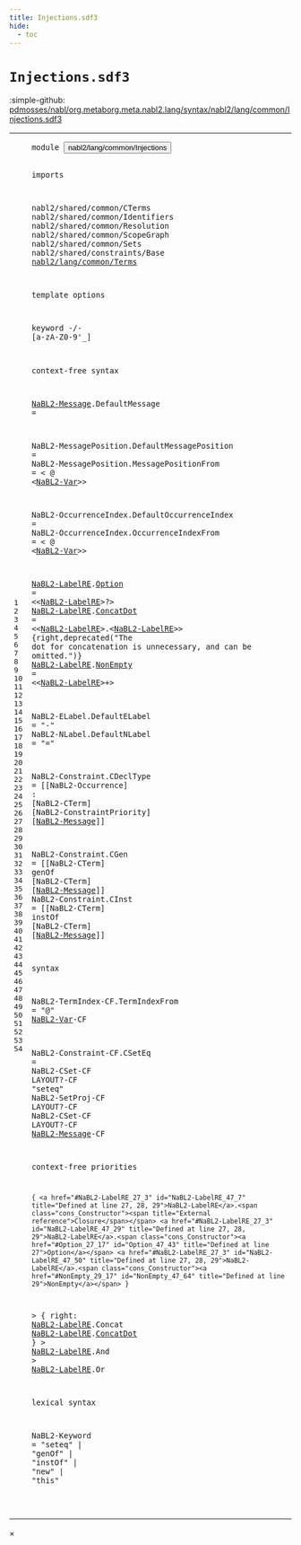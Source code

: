 ```yaml
---
title: Injections.sdf3
hide:
  - toc
---
```


# `Injections.sdf3`

:simple-github: [pdmosses/nabl/org.metaborg.meta.nabl2.lang/syntax/nabl2/lang/common/Injections.sdf3]

[pdmosses/nabl/org.metaborg.meta.nabl2.lang/syntax/nabl2/lang/common/Injections.sdf3]: https://github.com/pdmosses/nabl/blob/master/org.metaborg.meta.nabl2.lang/syntax/nabl2/lang/common/Injections.sdf3 "The source file on GitHub"

<div class="sdf3"><table class="highlighttable"><tbody><tr><td class="linenos"><div class="linenodiv"><pre><span></span>1
2
3
4
5
6
7
8
9
10
11
12
13
14
15
16
17
18
19
20
21
22
23
24
25
26
27
28
29
30
31
32
33
34
35
36
37
38
39
40
41
42
43
44
45
46
47
48
49
50
51
52
53
54
</pre></div></td>
<td class="code"><pre><code><span class="keyword">module</span> <button class="modal-open" id="nabl2/lang/common/Injections_1_8" title="Multi-file references" data-urls="../Main.sdf3/#nabl2/lang/common/Injections_7_3 line 7; ../../rules/CGen.sdf3/#nabl2/lang/common/Injections_10_3 line 10">nabl2/lang/common/Injections</button>

<span class="keyword">imports</span>

  <span title="External reference">nabl2/shared/common/CTerms</span>
  <span title="External reference">nabl2/shared/common/Identifiers</span>
  <span title="External reference">nabl2/shared/common/Resolution</span>
  <span title="External reference">nabl2/shared/common/ScopeGraph</span>
  <span title="External reference">nabl2/shared/common/Sets</span>
  <span title="External reference">nabl2/shared/constraints/Base</span>
  <a href="../Terms.sdf3/#nabl2/lang/common/Terms_1_8" id="nabl2/lang/common/Terms_11_3" title="Defined at ../Terms.sdf3 line 1">nabl2/lang/common/Terms</a>

<span class="keyword">template options</span>

  <span class="keyword">keyword</span> -/- [<span class="cons_Regular">a</span>-<span class="cons_Regular">z</span><span class="cons_Regular">A</span>-<span class="cons_Regular">Z</span><span class="cons_Regular">0</span>-<span class="cons_Regular">9</span>\'\_]

<span class="keyword">context-free syntax</span>

  <a href="#NaBL2-Message_34_96" id="NaBL2-Message_19_3" title="Referenced at line 34, 36, 37, 43">NaBL2-Message</a>.<span class="cons_Constructor"><span id="DefaultMessage_19_17" title="Not referenced">DefaultMessage</span></span> =

  <span id="NaBL2-MessagePosition_21_3" title="Not referenced">NaBL2-MessagePosition</span>.<span class="cons_Constructor"><span id="DefaultMessagePosition_21_25" title="Not referenced">DefaultMessagePosition</span></span> =
  <span id="NaBL2-MessagePosition_22_3" title="Not referenced">NaBL2-MessagePosition</span>.<span class="cons_Constructor"><span id="MessagePositionFrom_22_25" title="Not referenced">MessagePositionFrom</span></span>    = &lt; <span class="cons_String">@</span> &lt;<a href="../Terms.sdf3/#NaBL2-Var_13_3" id="NaBL2-Var_22_55" title="Defined at ../Terms.sdf3 line 13">NaBL2-Var</a>&gt;&gt;

  <span id="NaBL2-OccurrenceIndex_24_3" title="Not referenced">NaBL2-OccurrenceIndex</span>.<span class="cons_Constructor"><span id="DefaultOccurrenceIndex_24_25" title="Not referenced">DefaultOccurrenceIndex</span></span> =
  <span id="NaBL2-OccurrenceIndex_25_3" title="Not referenced">NaBL2-OccurrenceIndex</span>.<span class="cons_Constructor"><span id="OccurrenceIndexFrom_25_25" title="Not referenced">OccurrenceIndexFrom</span></span>    = &lt; <span class="cons_String">@</span> &lt;<a href="../Terms.sdf3/#NaBL2-Var_13_3" id="NaBL2-Var_25_55" title="Defined at ../Terms.sdf3 line 13">NaBL2-Var</a>&gt;&gt;

  <a href="#NaBL2-LabelRE_27_31" id="NaBL2-LabelRE_27_3" title="Referenced at line 27, 28, 29, 47, 48, 49, 50">NaBL2-LabelRE</a>.<span class="cons_Constructor"><a href="#Option_47_43" id="Option_27_17" title="Referenced at line 47">Option</a></span>    = &lt;&lt;<a href="#NaBL2-LabelRE_27_3" id="NaBL2-LabelRE_27_31" title="Defined at line 27, 28, 29">NaBL2-LabelRE</a>&gt;<span class="cons_String">?</span>&gt;
  <a href="#NaBL2-LabelRE_27_31" id="NaBL2-LabelRE_28_3" title="Referenced at line 27, 28, 29, 47, 48, 49, 50">NaBL2-LabelRE</a>.<span class="cons_Constructor"><a href="#ConcatDot_48_49" id="ConcatDot_28_17" title="Referenced at line 48">ConcatDot</a></span> = &lt;&lt;<a href="#NaBL2-LabelRE_27_3" id="NaBL2-LabelRE_28_31" title="Defined at line 27, 28, 29">NaBL2-LabelRE</a>&gt;<span class="cons_String">.</span>&lt;<a href="#NaBL2-LabelRE_27_3" id="NaBL2-LabelRE_28_47" title="Defined at line 27, 28, 29">NaBL2-LabelRE</a>&gt;&gt;  {<span class="keyword">right</span>,<span class="keyword">deprecated</span>("The dot for concatenation is unnecessary, and can be omitted.")}
  <a href="#NaBL2-LabelRE_27_31" id="NaBL2-LabelRE_29_3" title="Referenced at line 27, 28, 29, 47, 48, 49, 50">NaBL2-LabelRE</a>.<span class="cons_Constructor"><a href="#NonEmpty_47_64" id="NonEmpty_29_17" title="Referenced at line 47">NonEmpty</a></span> = &lt;&lt;<a href="#NaBL2-LabelRE_27_3" id="NaBL2-LabelRE_29_30" title="Defined at line 27, 28, 29">NaBL2-LabelRE</a>&gt;<span class="cons_String">+</span>&gt;

  <span id="NaBL2-ELabel_31_3" title="Not referenced">NaBL2-ELabel</span>.<span class="cons_Constructor"><span id="DefaultELabel_31_16" title="Not referenced">DefaultELabel</span></span> = <span class="cons_Lit">"-"</span>
  <span id="NaBL2-NLabel_32_3" title="Not referenced">NaBL2-NLabel</span>.<span class="cons_Constructor"><span id="DefaultNLabel_32_16" title="Not referenced">DefaultNLabel</span></span> = <span class="cons_Lit">"="</span>

  <span id="NaBL2-Constraint_34_3" title="Not referenced">NaBL2-Constraint</span>.<span class="cons_Constructor"><span id="CDeclType_34_20" title="Not referenced">CDeclType</span></span> = [[<span title="External reference">NaBL2-Occurrence</span>] <span class="cons_String">:</span> [<span title="External reference">NaBL2-CTerm</span>] [<span title="External reference">NaBL2-ConstraintPriority</span>] [<a href="#NaBL2-Message_19_3" id="NaBL2-Message_34_96" title="Defined at line 19">NaBL2-Message</a>]]

  <span id="NaBL2-Constraint_36_3" title="Not referenced">NaBL2-Constraint</span>.<span class="cons_Constructor"><span id="CGen_36_20" title="Not referenced">CGen</span></span>  = [[<span title="External reference">NaBL2-CTerm</span>] <span class="cons_String">genOf</span> [<span title="External reference">NaBL2-CTerm</span>] [<a href="#NaBL2-Message_19_3" id="NaBL2-Message_36_64" title="Defined at line 19">NaBL2-Message</a>]]
  <span id="NaBL2-Constraint_37_3" title="Not referenced">NaBL2-Constraint</span>.<span class="cons_Constructor"><span id="CInst_37_20" title="Not referenced">CInst</span></span> = [[<span title="External reference">NaBL2-CTerm</span>] <span class="cons_String">instOf</span> [<span title="External reference">NaBL2-CTerm</span>] [<a href="#NaBL2-Message_19_3" id="NaBL2-Message_37_65" title="Defined at line 19">NaBL2-Message</a>]]

<span class="keyword">syntax</span>

  <span id="NaBL2-TermIndex_41_3" title="Not referenced">NaBL2-TermIndex</span><span class="keyword">-CF</span>.<span class="cons_Constructor"><span id="TermIndexFrom_41_22" title="Not referenced">TermIndexFrom</span></span> = <span class="cons_Lit">"@"</span> <a href="../Terms.sdf3/#NaBL2-Var_13_3" id="NaBL2-Var_41_42" title="Defined at ../Terms.sdf3 line 13">NaBL2-Var</a><span class="keyword">-CF</span>

  <span id="NaBL2-Constraint_43_3" title="Not referenced">NaBL2-Constraint</span><span class="keyword">-CF</span>.<span class="cons_Constructor"><span id="CSetEq_43_23" title="Not referenced">CSetEq</span></span> = <span title="External reference">NaBL2-CSet</span><span class="keyword">-CF LAYOUT</span>?<span class="keyword">-CF</span> <span class="cons_Lit">"seteq"</span> <span title="External reference">NaBL2-SetProj</span><span class="keyword">-CF LAYOUT</span>?<span class="keyword">-CF</span> <span title="External reference">NaBL2-CSet</span><span class="keyword">-CF LAYOUT</span>?<span class="keyword">-CF</span> <a href="#NaBL2-Message_19_3" id="NaBL2-Message_43_118" title="Defined at line 19">NaBL2-Message</a><span class="keyword">-CF</span>

<span class="keyword">context-free priorities</span>

    { <a href="#NaBL2-LabelRE_27_3" id="NaBL2-LabelRE_47_7" title="Defined at line 27, 28, 29">NaBL2-LabelRE</a>.<span class="cons_Constructor"><span title="External reference">Closure</span></span> <a href="#NaBL2-LabelRE_27_3" id="NaBL2-LabelRE_47_29" title="Defined at line 27, 28, 29">NaBL2-LabelRE</a>.<span class="cons_Constructor"><a href="#Option_27_17" id="Option_47_43" title="Defined at line 27">Option</a></span> <a href="#NaBL2-LabelRE_27_3" id="NaBL2-LabelRE_47_50" title="Defined at line 27, 28, 29">NaBL2-LabelRE</a>.<span class="cons_Constructor"><a href="#NonEmpty_29_17" id="NonEmpty_47_64" title="Defined at line 29">NonEmpty</a></span> }
  &gt; { <span class="keyword">right</span>: <a href="#NaBL2-LabelRE_27_3" id="NaBL2-LabelRE_48_14" title="Defined at line 27, 28, 29">NaBL2-LabelRE</a>.<span class="cons_Constructor"><span title="External reference">Concat</span></span> <a href="#NaBL2-LabelRE_27_3" id="NaBL2-LabelRE_48_35" title="Defined at line 27, 28, 29">NaBL2-LabelRE</a>.<span class="cons_Constructor"><a href="#ConcatDot_28_17" id="ConcatDot_48_49" title="Defined at line 28">ConcatDot</a></span> }
  &gt; <a href="#NaBL2-LabelRE_27_3" id="NaBL2-LabelRE_49_5" title="Defined at line 27, 28, 29">NaBL2-LabelRE</a>.<span class="cons_Constructor"><span title="External reference">And</span></span>
  &gt; <a href="#NaBL2-LabelRE_27_3" id="NaBL2-LabelRE_50_5" title="Defined at line 27, 28, 29">NaBL2-LabelRE</a>.<span class="cons_Constructor"><span title="External reference">Or</span></span>

<span class="keyword">lexical syntax</span>

  <span id="NaBL2-Keyword_54_3" title="Not referenced">NaBL2-Keyword</span> = <span class="cons_Lit">"seteq"</span> | <span class="cons_Lit">"genOf"</span> | <span class="cons_Lit">"instOf"</span> | <span class="cons_Lit">"new"</span> | <span class="cons_Lit">"this"</span>

</code></pre></td></tr></tbody></table></div>

<div id="modal">
  <div id="modal-content">
    <span id="modal-close">&times;</span>
    <h2 id="modal-h2"></h2>
    <p  id="modal-p"></p>
    <ul id="modal-ul"></ul>
  </div>
</div>
